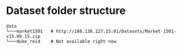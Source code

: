 # Dataset folder structure
```
data
└───market1501   # http://188.138.127.15:81/Datasets/Market-1501-v15.09.15.zip
└───duke_reid    # Not available right now
```